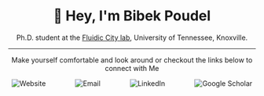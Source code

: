 <h1 align="center">👋 Hey, I'm Bibek Poudel</h1>
<p align="center">Ph.D. student at the <a href="https://poudel-bibek.github.io/handler/">Fluidic City lab</a>, University of Tennessee, Knoxville.</p>

---
<p align="center">Make yourself comfortable and look around or checkout the links below to connect with Me</p>

<div align="center" style="display: flex; justify-content: center; gap: 60px;">
    <a href="https://poudel-bibek.github.io/" style="text-decoration: none;"> 
        <img src="https://img.icons8.com/fluency/48/domain.png" alt="Website">
    </a>
    <a href="mailto:iambibek@me.com" style="text-decoration: none;"> 
        <img src="https://img.icons8.com/fluency/48/mail--v1.png" alt="Email">
    </a>
    <a href="https://www.linkedin.com/in/poudelbibek/" style="text-decoration: none;"> 
        <img src="https://img.icons8.com/color/48/linkedin.png" alt="LinkedIn">
    </a>
    <a href="https://scholar.google.com/citations?user=PzBn1jgAAAAJ" style="text-decoration: none;"> 
        <img src="https://img.icons8.com/color/48/google-scholar--v3.png" alt="Google Scholar"> 
    </a>
</div>
